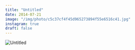 ```yaml
---
title: "Untitled"
date: 2014-07-21
image: "/img/photo/c5c37cf4f45d965273894f55e6516c41.jpg"
instagram: true
draft: false
---
```


![Untitled](/img/photo/c5c37cf4f45d965273894f55e6516c41.jpg)
